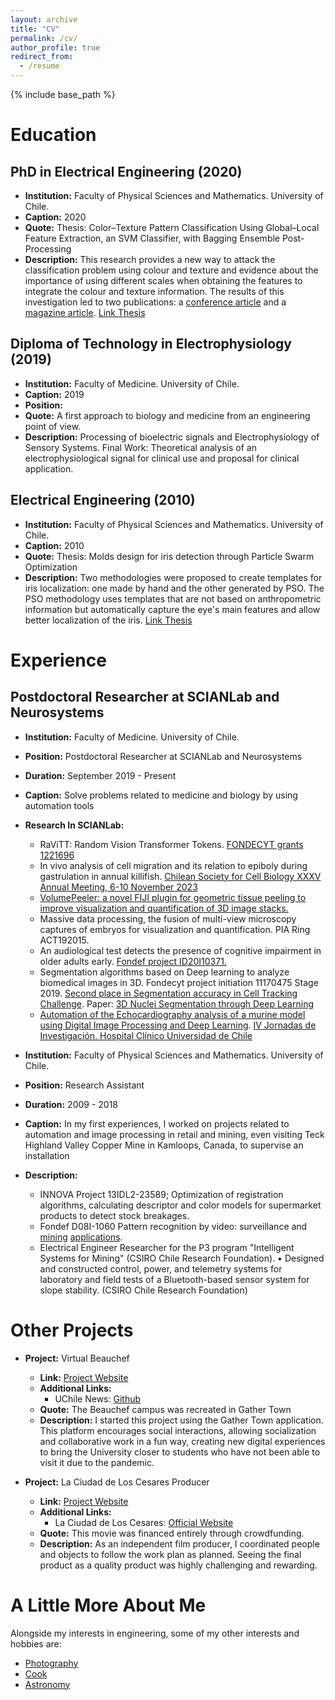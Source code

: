 ```yaml
---
layout: archive
title: "CV"
permalink: /cv/
author_profile: true
redirect_from:
  - /resume
---
```


{% include base_path %}

# Education

## PhD in Electrical Engineering (2020)
- **Institution:** Faculty of Physical Sciences and Mathematics. University of Chile.
- **Caption:** 2020
- **Quote:** Thesis: Color–Texture Pattern Classification Using Global–Local Feature Extraction, an SVM Classifier, with Bagging Ensemble Post-Processing
- **Description:**
  This research provides a new way to attack the classification problem using colour and texture and evidence about the importance of using different scales when obtaining the features to integrate the colour and texture information. The results of this investigation led to two publications: a [conference article](https://doi.org/10.1109/SMC.2013.562) and a [magazine article](https://doi.org/10.3390/app9153130).
  [Link Thesis](https://www.cec.uchile.cl/~canavarr/Tesis/Navarro_2020.pdf)

## Diploma of Technology in Electrophysiology (2019)
- **Institution:** Faculty of Medicine. University of Chile.
- **Caption:** 2019
- **Position:** 
- **Quote:** A first approach to biology and medicine from an engineering point of view.
- **Description:** Processing of bioelectric signals and Electrophysiology of Sensory Systems. Final Work: Theoretical analysis of an electrophysiological signal for clinical use and proposal for clinical application.

## Electrical Engineering (2010) 
- **Institution:** Faculty of Physical Sciences and Mathematics. University of Chile.
- **Caption:** 2010
- **Quote:** Thesis: Molds design for iris detection through Particle Swarm Optimization
- **Description:** Two methodologies were proposed to create templates for iris localization: one made by hand and the other generated by PSO. The PSO methodology uses templates that are not based on anthropometric information but automatically capture the eye's main features and allow better localization of the iris. [Link Thesis](https://www.cec.uchile.cl/~canavarr/Tesis/Navarro_2010.pdf)

# Experience
## Postdoctoral Researcher at SCIANLab and Neurosystems
- **Institution:** Faculty of Medicine. University of Chile.
- **Position:** Postdoctoral Researcher at SCIANLab and Neurosystems
- **Duration:** September 2019 - Present
- **Caption:** Solve problems related to medicine and biology by using automation tools
- **Research In SCIANLab:**
  - RaViTT: Random Vision Transformer Tokens. [FONDECYT grants 1221696](https://arxiv.org/pdf/2306.10959.pdf)
  - In vivo analysis of cell migration and its relation to epiboly during gastrulation in annual killifish. [Chilean Society for Cell Biology XXXV Annual Meeting, 6-10 November 2023](https://www.cec.uchile.cl/~canavarr/Posters/2023_YLemusSBCCH.pdf)
  - [VolumePeeler: a novel FIJI plugin for geometric tissue peeling to improve visualization and quantification of 3D image stacks.](https://bmcbioinformatics.biomedcentral.com/articles/10.1186/s12859-023-05403-z)
  - Massive data processing, the fusion of multi-view microscopy captures of embryos for visualization and quantification. PIA Ring ACT192015.
  - An audiological test detects the presence of cognitive impairment in older adults early. [Fondef project ID20I10371.](https://www.biorxiv.org/content/biorxiv/early/2023/02/05/2023.02.03.527051.full.pdf)
  - Segmentation algorithms based on Deep learning to analyze biomedical images in 3D. Fondecyt project initiation 11170475 Stage 2019. [Second place in Segmentation accuracy in Cell Tracking Challenge](http://celltrackingchallenge.net/participants/UCH-CL/). Paper: [3D Nuclei Segmentation through Deep Learning](https://www.computer.org/csdl/proceedings-article/cai/2023/398400a309/1PhCElOJQcM)
  - [Automation of the Echocardiography analysis of a murine model using Digital Image Processing and Deep Learning](https://www.cec.uchile.cl/~canavarr/Posters/2022_Automatizacion_Ecocardiografia.pdf). [IV Jornadas de Investigación. Hospital Clínico Universidad de Chile](https://www.redclinica.cl/Portals/0/Users/014/14/14/2485.pdf) 

- **Institution:** Faculty of Physical Sciences and Mathematics. University of Chile.
- **Position:** Research Assistant
- **Duration:** 2009 - 2018
- **Caption:** In my first experiences, I worked on projects related to automation and image processing in retail and mining, even visiting Teck Highland Valley Copper Mine in Kamloops, Canada, to supervise an installation
- **Description:**
  - INNOVA Project 13IDL2-23589; Optimization of registration algorithms, calculating descriptor and color models for supermarket products to detect stock breakages.
  - Fondef D08I-1060 Pattern recognition by video: surveillance and [mining](https://www.cec.uchile.cl/~canavarr/Posters/2013_Lithological_Gabor.pdf) [applications](https://www.cec.uchile.cl/~canavarr/Posters/2012_Rock_Estimation.pdf).
  - Electrical Engineer Researcher for the P3 program "Intelligent Systems for Mining" (CSIRO Chile Research Foundation). • Designed and constructed control, power, and telemetry systems for laboratory and field tests of a Bluetooth-based sensor system for slope stability. (CSIRO Chile Research Foundation)

# Other Projects

- **Project:** Virtual Beauchef
  - **Link:** [Project Website](https://tinyurl.com/beauchefvirtual)
  - **Additional Links:**
    - UChile News: [Github](https://uchile.cl/i176928)
  - **Quote:** The Beauchef campus was recreated in Gather Town
  - **Description:**
    I started this project using the Gather Town application. This platform encourages social interactions, allowing socialization and collaborative work in a fun way, creating new digital experiences to bring the University closer to students who have not been able to visit it due to the pandemic.

- **Project:** La Ciudad de Los Cesares Producer
  - **Link:** [Project Website](https://tinyurl.com/CNC-IMDB)
  - **Additional Links:**
    - La Ciudad de Los Cesares: [Official Website](http://www.laciudaddeloscesares.cl/)
  - **Quote:** This movie was financed entirely through crowdfunding.
  - **Description:**
    As an independent film producer, I coordinated people and objects to follow the work plan as planned. Seeing the final product as a quality product was highly challenging and rewarding.

# A Little More About Me

Alongside my interests in engineering, some of my other interests and hobbies are:
- [Photography](https://tinyurl.com/CNC-Fotografia)
- [Cook](https://www.caldostrong.com/search/label/cocinando-con-caldo)
- [Astronomy](https://www.caldostrong.com/search/label/astronomia)

